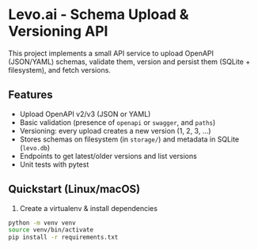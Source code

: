 # Levo.ai - Schema Upload & Versioning API

This project implements a small API service to upload OpenAPI (JSON/YAML) schemas, validate them, version and persist them (SQLite + filesystem), and fetch versions.

## Features

- Upload OpenAPI v2/v3 (JSON or YAML)
- Basic validation (presence of `openapi` or `swagger`, and `paths`)
- Versioning: every upload creates a new version (1, 2, 3, ...)
- Stores schemas on filesystem (in `storage/`) and metadata in SQLite (`levo.db`)
- Endpoints to get latest/older versions and list versions
- Unit tests with pytest

## Quickstart (Linux/macOS)

1. Create a virtualenv & install dependencies
```bash
python -m venv venv
source venv/bin/activate
pip install -r requirements.txt
